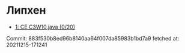 # Липхен
- [1: CE C3W10.java (0/20)](1.md)

Commit: 883f530b8ed96b8140aa64f007da85983b1bd7a9
 fetched at: 20211215-171241
